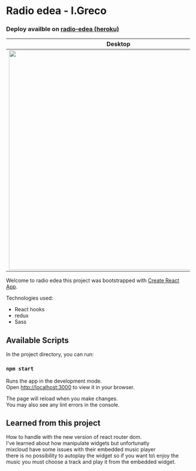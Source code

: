 # Radio edea - I.Greco

### Deploy availble on <a href=https://radioedea.herokuapp.com/>radio-edea (heroku)</a>
Desktop             |  Mobile
:-------------------------:|:---------------------:
<img src=https://i.ibb.co/ggdVykp/Screenshot-desk.png width=600>  |  <img src=https://i.ibb.co/ck2CNsj/Screenshot-mobile.png width=265>

Welcome to radio edea this project was bootstrapped with [Create React App](https://github.com/facebook/create-react-app).

Technologies used: 
- React hooks
- redux
- Sass

## Available Scripts

In the project directory, you can run:

### `npm start`

Runs the app in the development mode.\
Open [http://localhost:3000](http://localhost:3000) to view it in your browser.

The page will reload when you make changes.\
You may also see any lint errors in the console.

## Learned from this project

How to handle with the new version of react router dom.\
I've learned about how manipulate widgets but unfortunatly\
mixcloud have some issues with their embedded music player\
there is no possibility to autoplay the widget so if you want to\ enjoy the music you must choose a track and play it from the embedded widget.
